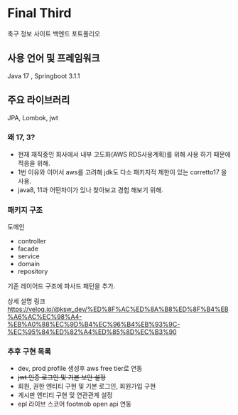 # Final Third
축구 정보 사이트 백엔드 포트폴리오

## 사용 언어 및 프레임워크

Java 17 , Springboot 3.1.1

## 주요 라이브러리

JPA, Lombok, jwt

### 왜 17, 3?

- 현재 재직중인 회사에서 내부 고도화(AWS RDS사용계획)를 위해 사용 하기 때문에 적응을 위해.<br/>
- 1번 이유와 이어서 aws를 고려해 jdk도 다소 패키지적 제한이 있는 corretto17 을 사용.<br/>
- java8, 11과 어떤차이가 있나 찾아보고 경험 해보기 위해.


### 패키지 구조

도메인 
 - controller
 - facade
 - service
 - domain
 - repository

기존 레이어드 구조에 파사드 패턴을 추가.

상세 설명 링크
https://velog.io/@ksw_dev/%ED%8F%AC%ED%8A%B8%ED%8F%B4%EB%A6%AC%EC%98%A4-%EB%A0%88%EC%9D%B4%EC%96%B4%EB%93%9C-%EC%95%84%ED%82%A4%ED%85%8D%EC%B3%90


### 추후 구현 목록
- dev, prod profile 생성후 aws free tier로 연동 
- ~~jwt 인증 로그인 및 기본 보안 설정~~
- 회원, 권한 엔티티 구현 및 기본 로그인, 회원가입 구현
- 게시판 엔티티 구현 및 연관관계 설정
- epl 라이브 스코어 footmob open api 연동
